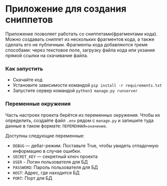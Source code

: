 # Приложение для создания сниппетов

Приложение позволяет работать со сниппетами(фрагментами кода). Можно создавать сниппет из нескольких фрагментов кода, а также сделать его не публичным. Фрагменты кода добавляются тремя способами: через текстовое поле, загрузку файла кода или укзания прямой ссылки на скачивание файла.


### Как запустить

- Скачайте код
- Установите зависимости командой `pip install -r requirements.txt`
- Запустите сервер командой `python3 manage.py runserver`

### Переменные окружения

Часть настроек проекта берётся из переменных окружения. Чтобы их определить, создайте файл `.env` рядом с `manage.py` и запишите туда данные в таком формате: `ПЕРЕМЕННАЯ=значение`.

Доступны следующие переменные:
- `DEBUG` — дебаг-режим. Поставьте True, чтобы увидеть отладочную информацию в случае ошибки.
- `SECRET_KEY` — секретный ключ проекта
- `USER` - Логин пользователя для БД
- `PASSWORD`: Пароль пользователя для БД
- `HOST`: Адрес, где находится БД
- `PORT`: Порт для БД

